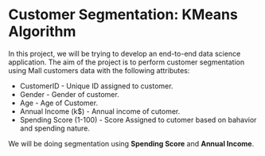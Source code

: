 # Customer Segmentation: KMeans Algorithm

In this project, we will be trying to develop an end-to-end data science application. The aim of the project is to perform customer segmentation using Mall customers data with the following attributes:

* CustomerID - Unique ID assigned to customer.
* Gender - Gender of customer.
* Age - Age of Customer.
* Annual Income (k$)  - Annual income of cutomer.
* Spending Score (1-100) - Score Assigned to cutomer based on bahavior and spending nature.

We will be doing segmentation using **Spending Score** and **Annual Income**.